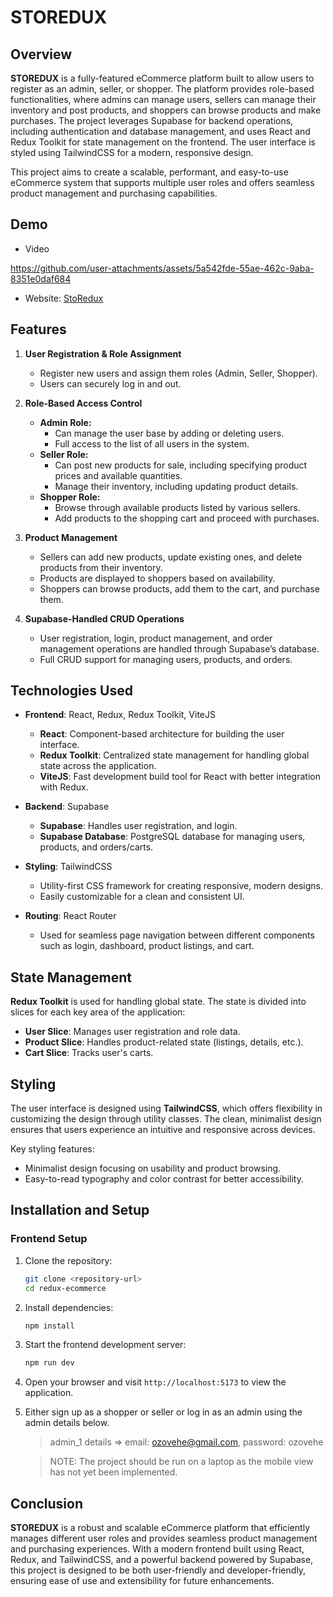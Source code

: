 # STOREDUX

## Overview

**STOREDUX** is a fully-featured eCommerce platform built to allow users to register as an admin, seller, or shopper. The platform provides role-based functionalities, where admins can manage users, sellers can manage their inventory and post products, and shoppers can browse products and make purchases. The project leverages Supabase for backend operations, including authentication and database management, and uses React and Redux Toolkit for state management on the frontend. The user interface is styled using TailwindCSS for a modern, responsive design.

This project aims to create a scalable, performant, and easy-to-use eCommerce system that supports multiple user roles and offers seamless product management and purchasing capabilities.

## Demo
- Video

https://github.com/user-attachments/assets/5a542fde-55ae-462c-9aba-8351e0daf684

- Website: [StoRedux](https://storedux-ten.vercel.app/)

## Features

1. **User Registration & Role Assignment**  
   - Register new users and assign them roles (Admin, Seller, Shopper).
   - Users can securely log in and out.

2. **Role-Based Access Control**
   - **Admin Role:**
     - Can manage the user base by adding or deleting users.
     - Full access to the list of all users in the system.
   - **Seller Role:**
     - Can post new products for sale, including specifying product prices and available quantities.
     - Manage their inventory, including updating product details.
   - **Shopper Role:**
     - Browse through available products listed by various sellers.
     - Add products to the shopping cart and proceed with purchases.

3. **Product Management**
   - Sellers can add new products, update existing ones, and delete products from their inventory.
   - Products are displayed to shoppers based on availability.
   - Shoppers can browse products, add them to the cart, and purchase them.

4. **Supabase-Handled CRUD Operations**
   - User registration, login, product management, and order management operations are handled through Supabase’s database.
   - Full CRUD support for managing users, products, and orders.


## Technologies Used

- **Frontend**: React, Redux, Redux Toolkit, ViteJS
  - **React**: Component-based architecture for building the user interface.
  - **Redux Toolkit**: Centralized state management for handling global state across the application.
  - **ViteJS**: Fast development build tool for React with better integration with Redux.
  
- **Backend**: Supabase
  - **Supabase**: Handles user registration, and login.
  - **Supabase Database**: PostgreSQL database for managing users, products, and orders/carts.

- **Styling**: TailwindCSS
  - Utility-first CSS framework for creating responsive, modern designs.
  - Easily customizable for a clean and consistent UI.
  
- **Routing**: React Router
  - Used for seamless page navigation between different components such as login, dashboard, product listings, and cart.

## State Management

**Redux Toolkit** is used for handling global state. The state is divided into slices for each key area of the application:
- **User Slice**: Manages user registration and role data.
- **Product Slice**: Handles product-related state (listings, details, etc.).
- **Cart Slice**: Tracks user's carts.


## Styling

The user interface is designed using **TailwindCSS**, which offers flexibility in customizing the design through utility classes. The clean, minimalist design ensures that users experience an intuitive and responsive across devices.

Key styling features:
- Minimalist design focusing on usability and product browsing.
- Easy-to-read typography and color contrast for better accessibility.


## Installation and Setup

### Frontend Setup

1. Clone the repository:
   ```bash
   git clone <repository-url>
   cd redux-ecommerce
   ```

2. Install dependencies:
   ```bash
   npm install
   ```

3. Start the frontend development server:
   ```bash
   npm run dev
   ```

4. Open your browser and visit `http://localhost:5173` to view the application.

5. Either sign up as a shopper or seller or log in as an admin using the admin details below.
   > admin_1 details => email: ozovehe@gmail.com, password: ozovehe

   > NOTE: The project should be run on a laptop as the mobile view has not yet been implemented.


## Conclusion

**STOREDUX** is a robust and scalable eCommerce platform that efficiently manages different user roles and provides seamless product management and purchasing experiences. With a modern frontend built using React, Redux, and TailwindCSS, and a powerful backend powered by Supabase, this project is designed to be both user-friendly and developer-friendly, ensuring ease of use and extensibility for future enhancements.
